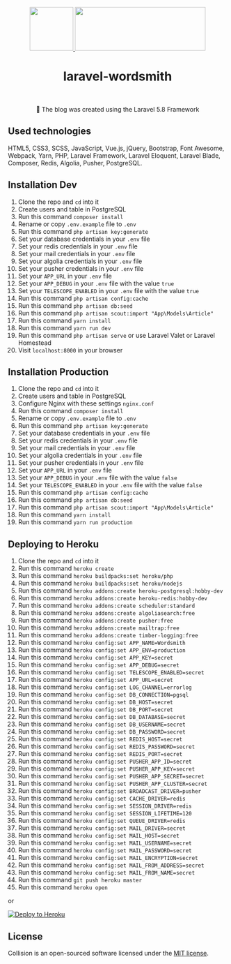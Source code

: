 <p align="center">
    <a href="https://laravel.com/" target="_blank">
        <img src="https://laravel.com/assets/img/components/logo-laravel.svg" height="100px">
    </a>
    <a href="https://sp-laravel-wordsmith.herokuapp.com/" target="_blank">
        <img src="https://sp-laravel-wordsmith.herokuapp.com/images/logo.svg" height="100px" width="300px">
    </a>
    <h1 align="center">laravel-wordsmith</h1>
    <br>
</p>
<p align="center">📢 The blog was created using the Laravel 5.8 Framework</p>

## Used technologies

HTML5, CSS3, SCSS, JavaScript, Vue.js, jQuery, Bootstrap, Font Awesome, Webpack, Yarn, PHP, Laravel Framework, Laravel Eloquent, Laravel Blade, Composer, Redis, Algolia, Pusher, PostgreSQL.

## Installation Dev

1. Clone the repo and `cd` into it
1. Create users and table in PostgreSQL
1. Run this command `composer install`
1. Rename or copy `.env.example` file to `.env`
1. Run this command `php artisan key:generate`
1. Set your database credentials in your `.env` file
1. Set your redis credentials in your `.env` file
1. Set your mail credentials in your `.env` file
1. Set your algolia credentials in your `.env` file
1. Set your pusher credentials in your `.env` file
1. Set your `APP_URL` in your `.env` file
1. Set your `APP_DEBUG` in your `.env` file with the value `true`
1. Set your `TELESCOPE_ENABLED` in your `.env` file with the value `true`
1. Run this command `php artisan config:cache`
1. Run this command `php artisan db:seed`
1. Run this command `php artisan scout:import "App\Models\Article"`
1. Run this command `yarn install`
1. Run this command `yarn run dev`
1. Run this command `php artisan serve` or use Laravel Valet or Laravel Homestead
1. Visit `localhost:8000` in your browser

## Installation Production

1. Clone the repo and `cd` into it
1. Create users and table in PostgreSQL
1. Configure Nginx with these settings `nginx.conf`
1. Run this command `composer install`
1. Rename or copy `.env.example` file to `.env`
1. Run this command `php artisan key:generate`
1. Set your database credentials in your `.env` file
1. Set your redis credentials in your `.env` file
1. Set your mail credentials in your `.env` file
1. Set your algolia credentials in your `.env` file
1. Set your pusher credentials in your `.env` file
1. Set your `APP_URL` in your `.env` file
1. Set your `APP_DEBUG` in your `.env` file with the value `false`
1. Set your `TELESCOPE_ENABLED` in your `.env` file with the value `false`
1. Run this command `php artisan config:cache`
1. Run this command `php artisan db:seed`
1. Run this command `php artisan scout:import "App\Models\Article"`
1. Run this command `yarn install`
1. Run this command `yarn run production`

## Deploying to Heroku

1. Clone the repo and `cd` into it
1. Run this command `heroku create`
1. Run this command `heroku buildpacks:set heroku/php`
1. Run this command `heroku buildpacks:set heroku/nodejs`
1. Run this command `heroku addons:create heroku-postgresql:hobby-dev`
1. Run this command `heroku addons:create heroku-redis:hobby-dev`
1. Run this command `heroku addons:create scheduler:standard`
1. Run this command `heroku addons:create algoliasearch:free`
1. Run this command `heroku addons:create pusher:free`
1. Run this command `heroku addons:create mailtrap:free`
1. Run this command `heroku addons:create timber-logging:free`
1. Run this command `heroku config:set APP_NAME=Wordsmith`
1. Run this command `heroku config:set APP_ENV=production`
1. Run this command `heroku config:set APP_KEY=secret`
1. Run this command `heroku config:set APP_DEBUG=secret`
1. Run this command `heroku config:set TELESCOPE_ENABLED=secret`
1. Run this command `heroku config:set APP_URL=secret`
1. Run this command `heroku config:set LOG_CHANNEL=errorlog`
1. Run this command `heroku config:set DB_CONNECTION=pgsql`
1. Run this command `heroku config:set DB_HOST=secret`
1. Run this command `heroku config:set DB_PORT=secret`
1. Run this command `heroku config:set DB_DATABASE=secret`
1. Run this command `heroku config:set DB_USERNAME=secret`
1. Run this command `heroku config:set DB_PASSWORD=secret`
1. Run this command `heroku config:set REDIS_HOST=secret`
1. Run this command `heroku config:set REDIS_PASSWORD=secret`
1. Run this command `heroku config:set REDIS_PORT=secret`
1. Run this command `heroku config:set PUSHER_APP_ID=secret`
1. Run this command `heroku config:set PUSHER_APP_KEY=secret`
1. Run this command `heroku config:set PUSHER_APP_SECRET=secret`
1. Run this command `heroku config:set PUSHER_APP_CLUSTER=secret`
1. Run this command `heroku config:set BROADCAST_DRIVER=pusher`
1. Run this command `heroku config:set CACHE_DRIVER=redis`
1. Run this command `heroku config:set SESSION_DRIVER=redis`
1. Run this command `heroku config:set SESSION_LIFETIME=120`
1. Run this command `heroku config:set QUEUE_DRIVER=redis`
1. Run this command `heroku config:set MAIL_DRIVER=secret`
1. Run this command `heroku config:set MAIL_HOST=secret`
1. Run this command `heroku config:set MAIL_USERNAME=secret`
1. Run this command `heroku config:set MAIL_PASSWORD=secret`
1. Run this command `heroku config:set MAIL_ENCRYPTION=secret`
1. Run this command `heroku config:set MAIL_FROM_ADDRESS=secret`
1. Run this command `heroku config:set MAIL_FROM_NAME=secret`
1. Run this command `git push heroku master`
1. Run this command `heroku open`

or

[![Deploy to Heroku](https://www.herokucdn.com/deploy/button.png)](https://heroku.com/deploy)

## License

Collision is an open-sourced software licensed under the [MIT license](LICENSE.md).